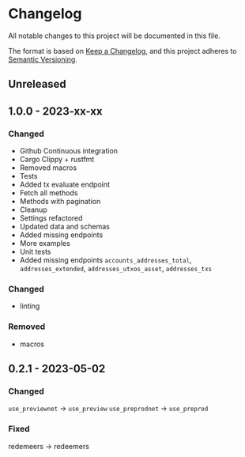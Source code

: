 # Changelog

All notable changes to this project will be documented in this file.

The format is based on [Keep a Changelog](https://keepachangelog.com/en/1.0.0/),
and this project adheres to [Semantic Versioning](https://semver.org/spec/v2.0.0.html).

## Unreleased

## 1.0.0 - 2023-xx-xx

### Changed

- Github Continuous integration
- Cargo Clippy + rustfmt
- Removed macros
- Tests
- Added tx evaluate endpoint
- Fetch all methods
- Methods with pagination
- Cleanup
- Settings refactored
- Updated data and schemas
- Added missing endpoints
- More examples
- Unit tests
- Added missing endpoints `accounts_addresses_total`, `addresses_extended`, `addresses_utxos_asset`, `addresses_txs`

### Changed

- linting

### Removed

- macros

## 0.2.1 - 2023-05-02

### Changed

`use_previewnet` -> `use_preview`
`use_preprodnet` -> `use_preprod`

### Fixed

redemeers -> redeemers
